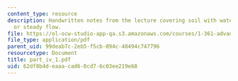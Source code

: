 ```yaml
---
content_type: resource
description: Handwritten notes from the lecture covering soil with water, no flow
  or steady flow.
file: https://ol-ocw-studio-app-qa.s3.amazonaws.com/courses/1-361-advanced-soil-mechanics-fall-2004/62df8b4deaaacad60cd76c03ee219e68_part_iv_1.pdf
file_type: application/pdf
parent_uid: 99deab7c-2eb5-f5cb-094c-48494c747796
resourcetype: Document
title: part_iv_1.pdf
uid: 62df8b4d-eaaa-cad6-0cd7-6c03ee219e68
---
```

